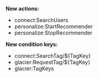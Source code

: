 **New actions:**

- connect:SearchUsers
- personalize:StartRecommender
- personalize:StopRecommender

**New condition keys:**

- connect:SearchTag/${TagKey}
- glacier:RequestTag/${TagKey}
- glacier:TagKeys
